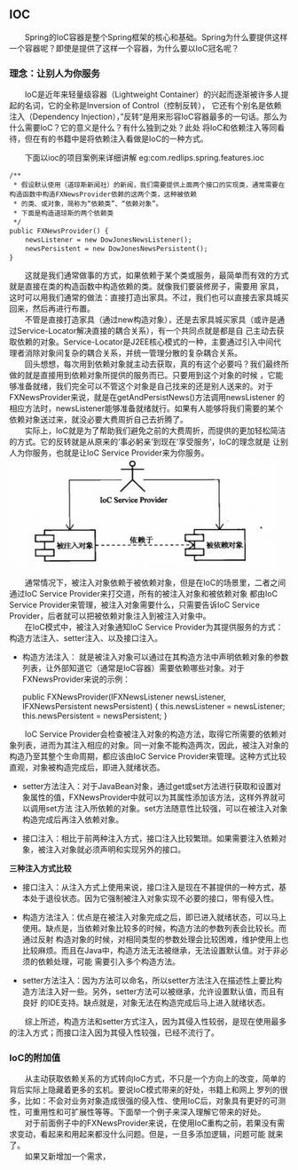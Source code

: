 ## IOC

&emsp;&emsp;Spring的IoC容器是整个Spring框架的核心和基础。Spring为什么要提供这样一个容器呢？即使是提供了这样一个容器，为什么要以IoC冠名呢？
<br>

### 理念：让别人为你服务

&emsp;&emsp;IoC是近年来轻量级容器（Lightweight Container）的兴起而逐渐被许多人提起的名词，它的全称是Inversion of Control（控制反转），
它还有个别名是依赖注入（Dependency Injection），”反转“是用来形容IoC容器最多的一句话。那么为什么需要IoC？它的意义是什么？有什么独到之处？此处
将IoC和依赖注入等同看待，但在有的书籍中是将依赖注入看做是IoC的一种方式。
<br>

&emsp;&emsp;下面以ioc的项目案例来详细讲解 eg:com.redlips.spring.features.ioc
    
    /**
     * 假设默认使用（道琼斯新闻社）的新闻，我们需要提供上面两个接口的实现类，通常需要在构造函数中构造FXNewsProvider依赖的这两个类，这种被依赖
     * 的类、或对象，简称为“依赖类”、“依赖对象”。
     * 下面是构造道琼斯的两个依赖类
     */
    public FXNewsProvider() {
        newsListener = new DowJonesNewsListener();
        newsPersistent = new DowJonesNewsPersistent();
    }

&emsp;&emsp;这就是我们通常做事的方式，如果依赖于某个类或服务，最简单而有效的方式就是直接在类的构造函数中构造依赖的类。就像我们要装修房子，需要用
家具，这时可以用我们通常的做法：直接打造出家具。不过，我们也可以直接去家具城买回来，然后再进行布置。
<br>
&emsp;&emsp;不管是直接打造家具（通过new构造对象），还是去家具城买家具（或许是通过Service-Locator解决直接的耦合关系），有一个共同点就是都是自
己主动去获取依赖的对象。Service-Locator是J2EE核心模式的一种，主要通过引入中间代理者消除对象间复杂的耦合关系，并统一管理分散的复杂耦合关系。
<br>
&emsp;&emsp;回头想想，每次用到依赖对象就主动去获取，真的有这个必要吗？我们最终所做的就是直接用到依赖对象所提供的服务而已。只要用到这个对象的时候
，它能够准备就绪，我们完全可以不管这个对象是自己找来的还是别人送来的。对于FXNewsProvider来说，就是在getAndPersistNews()方法调用newsListener
的相应方法时，newsListener能够准备就绪就行。如果有人能够将我们需要的某个依赖对象送过来，就没必要大费周折自己去折腾了。
<br>
&emsp;&emsp;实际上，IoC就是为了帮助我们避免之前的大费周折，而提供的更加轻松简洁的方式。它的反转就是从原来的‘事必躬亲’到现在‘享受服务’，IoC的理念就是
让别人为你服务，也就是让IoC Service Provider来为你服务。
![](image/ioc01.png)

&emsp;&emsp;通常情况下，被注入对象依赖于被依赖对象，但是在IoC的场景里，二者之间通过IoC Service Provider来打交道，所有的被注入对象和被依赖对象
都由IoC Service Provider来管理，被注入对象需要什么，只需要告诉IoC Service Provider，后者就可以把被依赖对象注入到被注入对象中。
<br>
&emsp;&emsp;在IoC模式中，被注入对象通知IoC Service Provider为其提供服务的方式：构造方法注入、setter注入、以及接口注入。

- 构造方法注入：
就是被注入对象可以通过在其构造方法中声明依赖对象的参数列表，让外部知道它（通常是IoC容器）需要依赖哪些对象。对于FXNewsProvider来说的示例：   
    
        
    public FXNewsProvider(IFXNewsListener newsListener, IFXNewsPersistent newsPersistent) {
        this.newsListener = newsListener;
        this.newsPersistent = newsPersistent;
    }

&emsp;&emsp;IoC Service Provider会检查被注入对象的构造方法，取得它所需要的依赖对象列表，进而为其注入相应的对象。同一对象不能构造两次，因此，被注入对象的
构造乃至其整个生命周期，都应该由IoC Service Provider来管理。这种方式比较直观，对象被构造完成后，即进入就绪状态。

- setter方法注入：对于JavaBean对象，通过get或set方法进行获取和设置对象属性的值，FXNewsProvider中就可以为其属性添加该方法，这样外界就可以调用set方法
注入所依赖的对象。set方法随意性比较强，可以在被注入对象构造完成后再注入依赖对象。

- 接口注入：相比于前两种注入方式，接口注入比较繁琐。如果需要注入依赖对象，被注入对象就必须声明和实现另外的接口。

**三种注入方式比较**

- 接口注入：从注入方式上使用来说，接口注入是现在不甚提供的一种方式，基本处于退役状态。因为它强制被注入对象实现不必要的接口，带有侵入性。

- 构造方法注入：优点是在被注入对象完成之后，即已进入就绪状态，可以马上使用。缺点是，当依赖对象比较多的时候，构造方法的参数列表会比较长。而通过反射
构造对象的时候，对相同类型的参数处理会比较困难，维护使用上也比较麻烦。而且在Java中，构造方法无法被继承，无法设置默认值。对于非必须的依赖处理，可能
需要引入多个构造方法。

- setter方法注入：因为方法可以命名，所以setter方法注入在描述性上要比构造方法注入好一些。另外，setter方法可以被继承，允许设置默认值，而且有良好
的IDE支持。缺点就是，对象无法在构造完成后马上进入就绪状态。

&emsp;&emsp;综上所述，构造方法和setter方式注入，因为其侵入性较弱，是现在使用最多的注入方式；而接口注入因为其侵入性较强，已经不流行了。

### IoC的附加值

&emsp;&emsp;从主动获取依赖关系的方式转向IoC方式，不只是一个方向上的改变，简单的背后实际上隐藏着更多的玄机。要说IoC模式带来的好处，书籍上和网上
罗列的很多，比如：不会对业务对象造成很强的侵入性、使用IoC后，对象具有更好的可测性，可重用性和可扩展性等等。下面举一个例子来深入理解它带来的好处。
<br>
&emsp;&emsp;对于前面例子中的FXNewsProvider来说，在使用IoC重构之前，若果没有需求变动，看起来和用起来都没什么问题。但是，一旦多添加逻辑，问题可能
就来了。
<br>
&emsp;&emsp;如果又新增加一个需求，
